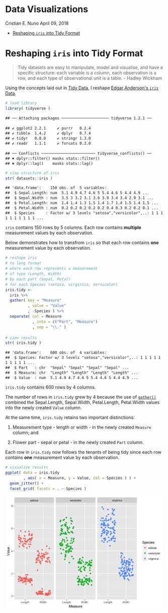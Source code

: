 Data Visualizations
================
Cristian E. Nuno
April 09, 2018

-   [Reshaping `iris` into Tidy Format](#reshaping-iris-into-tidy-format)

Reshaping `iris` into Tidy Format
=================================

> Tidy datasets are easy to manipulate, model and visualise, and have a specific structure: each variable is a column, each observation is a row, and each type of observational unit is a table. - Hadley Wickham

Using the concepts laid out in [Tidy Data](http://vita.had.co.nz/papers/tidy-data.pdf), I reshape [Edgar Anderson's `iris` Data](https://stat.ethz.ch/R-manual/R-devel/library/datasets/html/iris.html).

``` r
# load library
library( tidyverse )
```

    ## ── Attaching packages ───────────────────── tidyverse 1.2.1 ──

    ## ✔ ggplot2 2.2.1     ✔ purrr   0.2.4
    ## ✔ tibble  1.4.2     ✔ dplyr   0.7.4
    ## ✔ tidyr   0.8.0     ✔ stringr 1.3.0
    ## ✔ readr   1.1.1     ✔ forcats 0.3.0

    ## ── Conflicts ──────────────────────── tidyverse_conflicts() ──
    ## ✖ dplyr::filter() masks stats::filter()
    ## ✖ dplyr::lag()    masks stats::lag()

``` r
# view structure of iris
str( datasets::iris )
```

    ## 'data.frame':    150 obs. of  5 variables:
    ##  $ Sepal.Length: num  5.1 4.9 4.7 4.6 5 5.4 4.6 5 4.4 4.9 ...
    ##  $ Sepal.Width : num  3.5 3 3.2 3.1 3.6 3.9 3.4 3.4 2.9 3.1 ...
    ##  $ Petal.Length: num  1.4 1.4 1.3 1.5 1.4 1.7 1.4 1.5 1.4 1.5 ...
    ##  $ Petal.Width : num  0.2 0.2 0.2 0.2 0.2 0.4 0.3 0.2 0.2 0.1 ...
    ##  $ Species     : Factor w/ 3 levels "setosa","versicolor",..: 1 1 1 1 1 1 1 1 1 1 ...

`iris` contains 150 rows by 5 columns. Each row contains **multiple** measurement values by each observation.

Below demonstrates how to transfrom `iris` so that each row contains **one** measurement value by each observation.

``` r
# reshape iris
# to long format
# where each row represents a measurement
# of type (Length, Width)
# by each part (Sepal, Petal)
# for each Species (setosa, virginica, versicolor)
iris.tidy <-
  iris %>%
  gather( key = "Measure"
          , value = "Value"
          , -Species ) %>% 
  separate( col = Measure
            , into = c("Part", "Measure")
            , sep = "\\." )

# view results
str( iris.tidy )
```

    ## 'data.frame':    600 obs. of  4 variables:
    ##  $ Species: Factor w/ 3 levels "setosa","versicolor",..: 1 1 1 1 1 1 1 1 1 1 ...
    ##  $ Part   : chr  "Sepal" "Sepal" "Sepal" "Sepal" ...
    ##  $ Measure: chr  "Length" "Length" "Length" "Length" ...
    ##  $ Value  : num  5.1 4.9 4.7 4.6 5 5.4 4.6 5 4.4 4.9 ...

`iris.tidy` contains 600 rows by 4 columns.

The number of rows in `iris.tidy` grew by 4 because the use of [`gather()`](https://www.rdocumentation.org/packages/tidyr/versions/0.8.0/topics/gather) combined the Sepal.Length, Sepal.Width, Petal.Length, Petal.Width values into the newly created `Value` column.

At the same time, `iris.tidy` retains two important distinctions:

1.  Measurement type - length or width - in the newly created `Measure` column; and

2.  Flower part - sepal or petal - in the newly created `Part` column.

Each row in `iris.tidy` now follows the tenants of being tidy since each row contains **one** measurement value by each observation.

``` r
# visualize results
ggplot( data = iris.tidy
        , aes( x = Measure, y = Value, col = Species ) ) +
  geom_jitter() +
  facet_grid( facets = . ~ Species )
```

![](README_files/figure-markdown_github/Visualize%20Tidy%20Iris-1.png)
